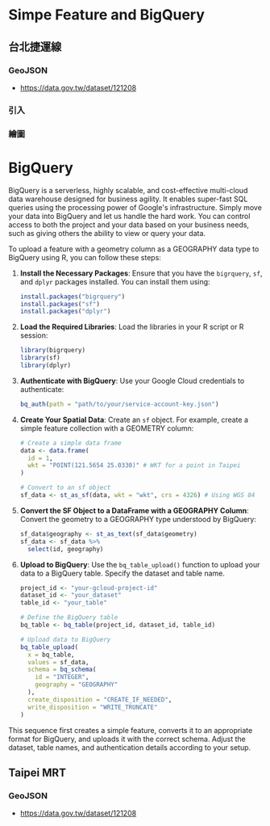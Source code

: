 # Simpe Feature and BigQuery

## 台北捷運線

### GeoJSON

  - <https://data.gov.tw/dataset/121208>
  
### 引入


### 繪圖






# BigQuery

BigQuery is a serverless, highly scalable, and cost-effective multi-cloud data warehouse designed for business agility. It enables super-fast SQL queries using the processing power of Google's infrastructure. Simply move your data into BigQuery and let us handle the hard work. You can control access to both the project and your data based on your business needs, such as giving others the ability to view or query your data.


To upload a feature with a geometry column as a GEOGRAPHY data type to BigQuery using R, you can follow these steps:

1. **Install the Necessary Packages**:
   Ensure that you have the `bigrquery`, `sf`, and `dplyr` packages installed. You can install them using:

   ```r
   install.packages("bigrquery")
   install.packages("sf")
   install.packages("dplyr")
   ```

2. **Load the Required Libraries**:
   Load the libraries in your R script or R session:

   ```r
   library(bigrquery)
   library(sf)
   library(dplyr)
   ```

3. **Authenticate with BigQuery**:
   Use your Google Cloud credentials to authenticate:

   ```r
   bq_auth(path = "path/to/your/service-account-key.json")
   ```

4. **Create Your Spatial Data**:
   Create an `sf` object. For example, create a simple feature collection with a GEOMETRY column:

   ```r
   # Create a simple data frame
   data <- data.frame(
     id = 1,
     wkt = "POINT(121.5654 25.0330)" # WKT for a point in Taipei
   )

   # Convert to an sf object
   sf_data <- st_as_sf(data, wkt = "wkt", crs = 4326) # Using WGS 84
   ```

5. **Convert the SF Object to a DataFrame with a GEOGRAPHY Column**:
   Convert the geometry to a GEOGRAPHY type understood by BigQuery:

   ```r
   sf_data$geography <- st_as_text(sf_data$geometry) 
   sf_data <- sf_data %>%
     select(id, geography)
   ```

6. **Upload to BigQuery**:
   Use the `bq_table_upload()` function to upload your data to a BigQuery table. Specify the dataset and table name.

   ```r
   project_id <- "your-gcloud-project-id"
   dataset_id <- "your_dataset"
   table_id <- "your_table"

   # Define the BigQuery table
   bq_table <- bq_table(project_id, dataset_id, table_id)

   # Upload data to BigQuery
   bq_table_upload(
     x = bq_table,
     values = sf_data,
     schema = bq_schema(
       id = "INTEGER",
       geography = "GEOGRAPHY"
     ),
     create_disposition = "CREATE_IF_NEEDED",
     write_disposition = "WRITE_TRUNCATE"
   )
   ```

This sequence first creates a simple feature, converts it to an appropriate format for BigQuery, and uploads it with the correct schema. Adjust the dataset, table names, and authentication details according to your setup.

## Taipei MRT

### GeoJSON

  - <https://data.gov.tw/dataset/121208>